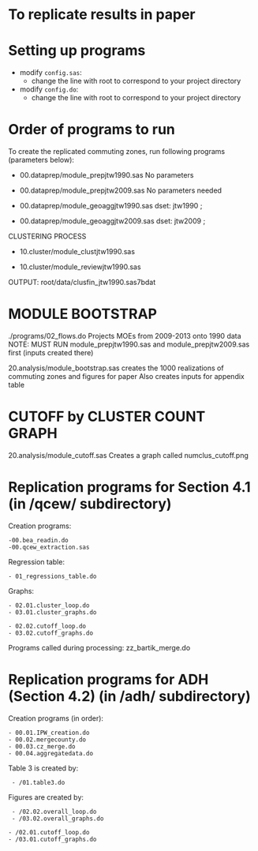To replicate results in paper
===============================

Setting up programs
===================

- modify `config.sas`: 
  - change the line with root to correspond to your project directory
- modify `config.do`:
  - change the line with root to correspond to your project directory

Order of programs to run
=========================

To create the replicated commuting zones,
run following programs (parameters below):

- 00.dataprep/module_prepjtw1990.sas
	No parameters
	
- 00.dataprep/module_prepjtw2009.sas
	No parameters needed

- 00.dataprep/module_geoaggjtw1990.sas
	dset: jtw1990 ;
	
- 00.dataprep/module_geoaggjtw2009.sas
	dset: jtw2009 ;

CLUSTERING PROCESS

- 10.cluster/module_clustjtw1990.sas

- 10.cluster/module_reviewjtw1990.sas

OUTPUT: root/data/clusfin_jtw1990.sas7bdat


MODULE BOOTSTRAP
==========================================

./programs/02_flows.do
	Projects MOEs from 2009-2013 onto 1990 data
	NOTE: MUST RUN module_prepjtw1990.sas and module_prepjtw2009.sas first (inputs created there)

20.analysis/module_bootstrap.sas
	creates the 1000 realizations of commuting zones 
	and figures for paper
	Also creates inputs for appendix table

CUTOFF by CLUSTER COUNT GRAPH
==========================================
20.analysis/module_cutoff.sas
	Creates a graph called numclus_cutoff.png

Replication programs for Section 4.1 (in /qcew/ subdirectory)
=====================================
Creation programs:

	-00.bea_readin.do
	-00.qcew_extraction.sas

Regression table:

	- 01_regressions_table.do

Graphs:
	
	- 02.01.cluster_loop.do
	- 03.01.cluster_graphs.do
	
	- 02.02.cutoff_loop.do
	- 03.02.cutoff_graphs.do

Programs called during processing: zz_bartik_merge.do

Replication programs for ADH (Section 4.2) (in /adh/ subdirectory)
===========================================
Creation programs (in order):

	- 00.01.IPW_creation.do
	- 00.02.mergecounty.do
	- 00.03.cz_merge.do
	- 00.04.aggregatedata.do

Table 3 is created by:

	 - /01.table3.do

Figures are created by:
      
	 - /02.02.overall_loop.do
	 - /03.02.overall_graphs.do

	- /02.01.cutoff_loop.do
	- /03.01.cutoff_graphs.do

